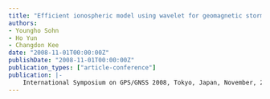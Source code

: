 ```yaml
---
title: "Efficient ionospheric model using wavelet for geomagnetic storm"
authors:
- Youngho Sohn
- Ho Yun
- Changdon Kee
date: "2008-11-01T00:00:00Z"
publishDate: "2008-11-01T00:00:00Z"
publication_types: ["article-conference"]
publication: |-
    International Symposium on GPS/GNSS 2008, Tokyo, Japan, November, 2008
---
```

